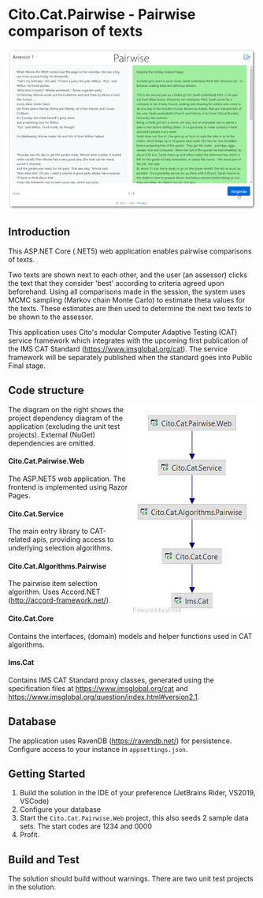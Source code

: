# Cito.Cat.Pairwise - Pairwise comparison of texts
![Screenshot](docs/screenshot1.png)
## Introduction 
This ASP.NET Core (.NET5) web application enables pairwise comparisons of texts. 

Two texts are shown next to each other, and the user (an assessor) clicks the text that they consider 'best' according to criteria agreed upon beforehand.
Using all comparisons made in the session, the system uses MCMC sampling (Markov chain Monte Carlo) to estimate theta values for the texts. 
These estimates are then used to determine the next two texts to be shown to the assessor.

This application uses Cito's modular Computer Adaptive Testing (CAT) service framework which integrates with the upcoming 
first publication of the IMS CAT Standard (https://www.imsglobal.org/cat). The service framework will be separately published when
the standard goes into Public Final stage.

## Code structure
<img align="right" src="docs/Cito.Cat-pairwise-notests-arch1.png" title="Project diagram" />

The diagram on the right shows the project dependency diagram of the application (excluding the unit test projects). External (NuGet) dependencies are omitted. 

#### Cito.Cat.Pairwise.Web
The ASP.NET5 web application. The frontend is implemented using Razor Pages.

#### Cito.Cat.Service
The main entry library to CAT-related apis, providing access to underlying selection algorithms.

#### Cito.Cat.Algorithms.Pairwise
The pairwise item selection algorithm. Uses Accord.NET (http://accord-framework.net/).

#### Cito.Cat.Core
Contains the interfaces, (domain) models and helper functions used in CAT algorithms.

#### Ims.Cat
Contains IMS CAT Standard proxy classes, generated using the specification files at https://www.imsglobal.org/cat and https://www.imsglobal.org/question/index.html#version2.1.

## Database
The application uses RavenDB (https://ravendb.net/) for persistence. Configure access to your instance in `appsettings.json`.

## Getting Started
1. Build the solution in the IDE of your preference (JetBrains Rider, VS2019, VSCode)
2. Configure your database      
3. Start the `Cito.Cat.Pairwise.Web` project, this also seeds 2 sample data sets. The start codes are 1234 and 0000
4. Profit.

## Build and Test
The solution should build without warnings. There are two unit test projects in the solution.